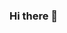 ### Hi there 👋

<!--
- 🌱 I’m React and ReactNative developer 
- 📫 [Gouyandeht@gmail.com](mailto:gouyandeht@gmail.com)
- 🔭 you can see my resome on [taha-gouyande.ir](http://taha-gouyande.ir/)
- 😄 From June 2022 until now, I have been working at TabaneShahr programming company as a React and ReactNative programmer.
-->
